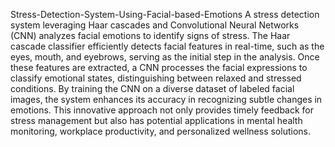 Stress-Detection-System-Using-Facial-based-Emotions
A stress detection system leveraging Haar cascades and Convolutional Neural Networks (CNN) analyzes facial emotions to identify signs of stress. The Haar cascade classifier efficiently detects facial features in real-time, such as the eyes, mouth, and eyebrows, serving as the initial step in the analysis. Once these features are extracted, a CNN processes the facial expressions to classify emotional states, distinguishing between relaxed and stressed conditions. By training the CNN on a diverse dataset of labeled facial images, the system enhances its accuracy in recognizing subtle changes in emotions. This innovative approach not only provides timely feedback for stress management but also has potential applications in mental health monitoring, workplace productivity, and personalized wellness solutions.
